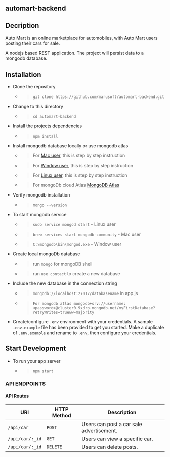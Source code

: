 ## automart-backend

## Decription
Auto Mart is an online marketplace for automobiles, with Auto Mart users posting their cars for sale.

A nodejs based REST application. The project will persist data to a mongodb database.

## Installation
- Clone the repository
  - > `git clone https://github.com/marusoft/automart-backend.git`

- Change to this directory
  - > `cd automart-backend`

- Install the projects dependencies
  - > `npm install`

- Install mongodb database locally or use mongodb atlas

  - > For [Mac user](https://zellwk.com/blog/install-mongodb), this is step by step instruction

  - > For [Window user](https://treehouse.github.io/installation-guides/windows/mongo-windows.html), this is step by step instruction

  - > For [Linux user](https://www.tutorialkart.com/mongodb/install-mongodb-on-ubuntu/), this is step by step instruction
  - > For mongoDb cloud Atlas [MongoDB Atlas](https://www.mongodb.com/cloud/atlas)

- Verify mongodb installation
  - > `mongo --version`

- To start mongodb service
  - > `sudo service mongod start` - Linux user
  - > `brew services start mongodb-community` - Mac user
  - > `C:\mongodb\bin\mongod.exe` - Window user

- Create local mongoDb database  
  - > run `mongo` for mongoDB shell
  - > run `use contact` to create a new database

- Include the new database in the connection string
  - > `mongodb://localhost:27017/databasename` in app.js
  - > `For mongodb atlas mongodb+srv://username:<password>@cluster0.9xdro.mongodb.net/myFirstDatabase?retryWrites=true&w=majority`

- Create/configure `.env` environment with your credentials. A sample `.env.example` file has been provided to get you started. Make a duplicate of `.env.example` and rename to `.env`, then configure your credentials.


## Start Development
- To run your app server
  - > `npm start`

### API ENDPOINTS

#### API Routes

| URI                                       | HTTP Method | Description                              |
| ----------------------------------------- | ----------- | -----------------------------------------|
| <code>/api/car</code>                     | `POST`      | Users can post a car sale advertisement. |
| <code>/api/car/:_id</code>                | `GET`       | Users can view a specific car.           |
| <code>/api/car/:_id</code>                | `DELETE`    | Users can delete posts.                  |
